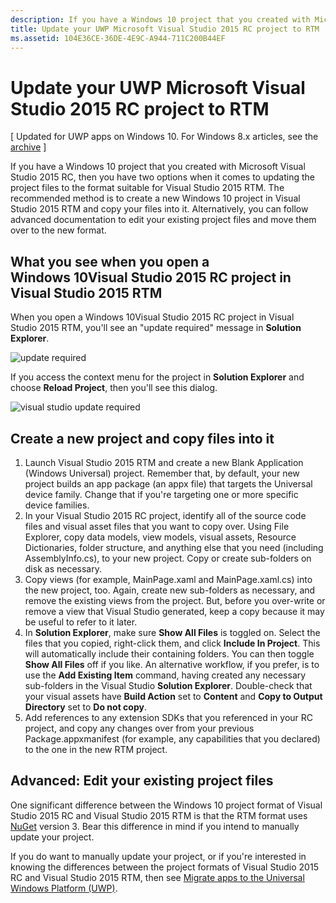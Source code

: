```yaml
---
description: If you have a Windows 10 project that you created with Microsoft Visual Studio 2015 RC, then you have two options when it comes to updating the project files to the format suitable for Visual Studio 2015 RTM.
title: Update your UWP Microsoft Visual Studio 2015 RC project to RTM
ms.assetid: 104E36CE-36DE-4E9C-A944-711C200B44EF
---
```


# Update your UWP Microsoft Visual Studio 2015 RC project to RTM

\[ Updated for UWP apps on Windows 10. For Windows 8.x articles, see the [archive](http://go.microsoft.com/fwlink/p/?linkid=619132) \]

If you have a Windows 10 project that you created with Microsoft Visual Studio 2015 RC, then you have two options when it comes to updating the project files to the format suitable for Visual Studio 2015 RTM. The recommended method is to create a new Windows 10 project in Visual Studio 2015 RTM and copy your files into it. Alternatively, you can follow advanced documentation to edit your existing project files and move them over to the new format.

## What you see when you open a Windows 10Visual Studio 2015 RC project in Visual Studio 2015 RTM

When you open a Windows 10Visual Studio 2015 RC project in Visual Studio 2015 RTM, you'll see an "update required" message in **Solution Explorer**.

![update required](images/vsrc-to-rtm/solution-explorer.png)

If you access the context menu for the project in **Solution Explorer** and choose **Reload Project**, then you'll see this dialog.

![visual studio update required](images/vsrc-to-rtm/reload-project.png)

## Create a new project and copy files into it

1.  Launch Visual Studio 2015 RTM and create a new Blank Application (Windows Universal) project. Remember that, by default, your new project builds an app package (an appx file) that targets the Universal device family. Change that if you're targeting one or more specific device families.
2.  In your Visual Studio 2015 RC project, identify all of the source code files and visual asset files that you want to copy over. Using File Explorer, copy data models, view models, visual assets, Resource Dictionaries, folder structure, and anything else that you need (including AssemblyInfo.cs), to your new project. Copy or create sub-folders on disk as necessary.
3.  Copy views (for example, MainPage.xaml and MainPage.xaml.cs) into the new project, too. Again, create new sub-folders as necessary, and remove the existing views from the project. But, before you over-write or remove a view that Visual Studio generated, keep a copy because it may be useful to refer to it later.
4.  In **Solution Explorer**, make sure **Show All Files** is toggled on. Select the files that you copied, right-click them, and click **Include In Project**. This will automatically include their containing folders. You can then toggle **Show All Files** off if you like. An alternative workflow, if you prefer, is to use the **Add Existing Item** command, having created any necessary sub-folders in the Visual Studio **Solution Explorer**. Double-check that your visual assets have **Build Action** set to **Content** and **Copy to Output Directory** set to **Do not copy**.
5.  Add references to any extension SDKs that you referenced in your RC project, and copy any changes over from your previous Package.appxmanifest (for example, any capabilities that you declared) to the one in the new RTM project.

## Advanced: Edit your existing project files

One significant difference between the Windows 10 project format of Visual Studio 2015 RC and Visual Studio 2015 RTM is that the RTM format uses [NuGet](http://docs.nuget.org/) version 3. Bear this difference in mind if you intend to manually update your project.

If you do want to manually update your project, or if you're interested in knowing the differences between the project formats of Visual Studio 2015 RC and Visual Studio 2015 RTM, then see [Migrate apps to the Universal Windows Platform (UWP)](http://msdn.microsoft.com/library/mt148501.aspx).

